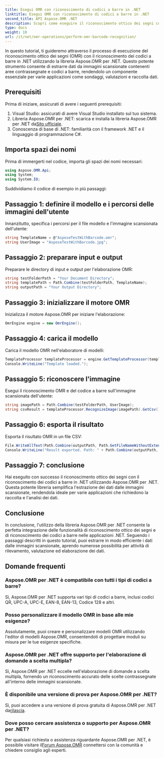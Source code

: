 ```yaml
---
title: Esegui OMR con riconoscimento di codici a barre in .NET
linktitle: Esegui OMR con riconoscimento di codici a barre in .NET
second_title: API Aspose.OMR .NET
description: Scopri come eseguire il riconoscimento ottico dei segni con il riconoscimento dei codici a barre in .NET utilizzando Aspose.OMR per .NET. Semplifica l'estrazione dei dati dalle immagini scansionate!
type: docs
weight: 10
url: /it/net/omr-operations/perform-omr-barcode-recognition/
---
```

In questo tutorial, ti guideremo attraverso il processo di esecuzione del riconoscimento ottico dei segni (OMR) con il riconoscimento dei codici a barre in .NET utilizzando la libreria Aspose.OMR per .NET. Questo potente strumento consente di estrarre dati da immagini scansionate contenenti aree contrassegnate e codici a barre, rendendolo un componente essenziale per varie applicazioni come sondaggi, valutazioni e raccolta dati.
## Prerequisiti
Prima di iniziare, assicurati di avere i seguenti prerequisiti:
1. Visual Studio: assicurati di avere Visual Studio installato sul tuo sistema.
2.  Libreria Aspose.OMR per .NET: scarica e installa la libreria Aspose.OMR per .NET da[Sito ufficiale](https://releases.aspose.com/omr/net/).
3. Conoscenza di base di .NET: familiarità con il framework .NET e il linguaggio di programmazione C#.
## Importa spazi dei nomi
Prima di immergerti nel codice, importa gli spazi dei nomi necessari:
```csharp
using Aspose.OMR.Api;
using System;
using System.IO;
```
Suddividiamo il codice di esempio in più passaggi:
## Passaggio 1: definire il modello e i percorsi delle immagini dell'utente
Innanzitutto, specifica i percorsi per il file modello e l'immagine scansionata dell'utente:
```csharp
string TemplateName = @"AsposeTestWithBarcode.omr";
string UserImage = "AsposeTestWithBarcode.jpg";
```
## Passaggio 2: preparare input e output
Preparare le directory di input e output per l'elaborazione OMR:
```csharp
string testFolderPath = "Your Document Directory";
string templatePath = Path.Combine(testFolderPath, TemplateName);
string outputPath = "Your Output Directory";
```
## Passaggio 3: inizializzare il motore OMR
Inizializza il motore Aspose.OMR per iniziare l'elaborazione:
```csharp
OmrEngine engine = new OmrEngine();
```
## Passaggio 4: carica il modello
Carica il modello OMR nell'elaboratore di modelli:
```csharp
TemplateProcessor templateProcessor = engine.GetTemplateProcessor(templatePath);
Console.WriteLine("Template loaded.");
```
## Passaggio 5: riconoscere l'immagine
Esegui il riconoscimento OMR e del codice a barre sull'immagine scansionata dell'utente:
```csharp
string imagePath = Path.Combine(testFolderPath, UserImage);
string csvResult = templateProcessor.RecognizeImage(imagePath).GetCsv();
```
## Passaggio 6: esporta il risultato
Esporta il risultato OMR in un file CSV:
```csharp
File.WriteAllText(Path.Combine(outputPath, Path.GetFileNameWithoutExtension(UserImage) + ".csv"), csvResult);
Console.WriteLine("Result exported. Path: " + Path.Combine(outputPath, Path.GetFileNameWithoutExtension(UserImage) + ".csv"));
```
## Passaggio 7: conclusione
Hai eseguito con successo il riconoscimento ottico dei segni con il riconoscimento dei codici a barre in .NET utilizzando Aspose.OMR per .NET. Questa potente libreria semplifica l'estrazione dei dati dalle immagini scansionate, rendendola ideale per varie applicazioni che richiedono la raccolta e l'analisi dei dati.
## Conclusione
In conclusione, l'utilizzo della libreria Aspose.OMR per .NET consente la perfetta integrazione delle funzionalità di riconoscimento ottico dei segni e di riconoscimento dei codici a barre nelle applicazioni .NET. Seguendo i passaggi descritti in questo tutorial, puoi estrarre in modo efficiente i dati dalle immagini scansionate, aprendo numerose possibilità per attività di rilevamento, valutazione ed elaborazione dei dati.
## Domande frequenti
### Aspose.OMR per .NET è compatibile con tutti i tipi di codici a barre?
Sì, Aspose.OMR per .NET supporta vari tipi di codici a barre, inclusi codici QR, UPC-A, UPC-E, EAN-8, EAN-13, Codice 128 e altri.
### Posso personalizzare il modello OMR in base alle mie esigenze?
Assolutamente, puoi creare e personalizzare modelli OMR utilizzando l'editor di modelli Aspose.OMR, consentendoti di progettare moduli su misura per le tue esigenze specifiche.
### Aspose.OMR per .NET offre supporto per l'elaborazione di domande a scelta multipla?
Sì, Aspose.OMR per .NET eccelle nell'elaborazione di domande a scelta multipla, fornendo un riconoscimento accurato delle scelte contrassegnate all'interno delle immagini scansionate.
### È disponibile una versione di prova per Aspose.OMR per .NET?
 Sì, puoi accedere a una versione di prova gratuita di Aspose.OMR per .NET da[rilascia](https://releases.aspose.com/).
### Dove posso cercare assistenza o supporto per Aspose.OMR per .NET?
 Per qualsiasi richiesta o assistenza riguardante Aspose.OMR per .NET, è possibile visitare il[Forum Aspose.OMR](https://forum.aspose.com/c/omr/38) connettersi con la comunità e chiedere consiglio agli esperti.